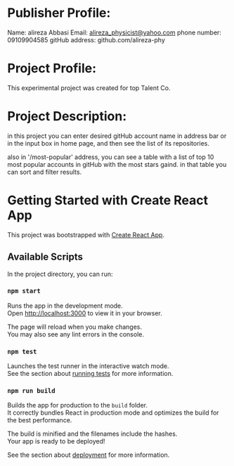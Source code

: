# Publisher Profile:

Name: alireza Abbasi
Email: alireza_physicist@yahoo.com
phone number: 09109904585
gitHub address: github.com/alireza-phy

# Project Profile:

This experimental project was created for top Talent Co.

# Project Description:

in this project you can enter desired gitHub account name in address bar or in the input box in home page, and then see the list of its repositories.

also in '/most-popular' address, you can see a table with a list of top 10 most popular accounts in gitHub with the most stars gaind. in that table you can sort and filter results.

# Getting Started with Create React App

This project was bootstrapped with [Create React App](https://github.com/facebook/create-react-app).

## Available Scripts

In the project directory, you can run:

### `npm start`

Runs the app in the development mode.\
Open [http://localhost:3000](http://localhost:3000) to view it in your browser.

The page will reload when you make changes.\
You may also see any lint errors in the console.

### `npm test`

Launches the test runner in the interactive watch mode.\
See the section about [running tests](https://facebook.github.io/create-react-app/docs/running-tests) for more information.

### `npm run build`

Builds the app for production to the `build` folder.\
It correctly bundles React in production mode and optimizes the build for the best performance.

The build is minified and the filenames include the hashes.\
Your app is ready to be deployed!

See the section about [deployment](https://facebook.github.io/create-react-app/docs/deployment) for more information.
